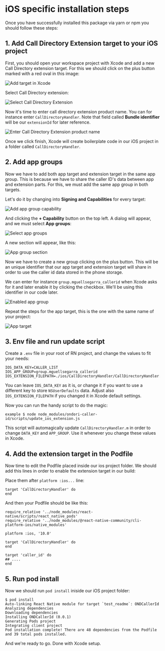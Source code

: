 # iOS specific installation steps

Once you have successfully installed this package via yarn or npm you should follow these steps:

## 1. Add Call Directory Extension target to your iOS project

First, you should open your workspace project with Xcode and add a new Call Directory extension target. For this we should click on the plus button marked with a red oval in this image:

![Add target in Xcode](images/ios_add_target.png "Add target in Xcode")

Select Call Directory extension:

![Select Call Directory Extension](images/select_call_directory.png "Select Call Directory Extension")

Now it's time to enter call directory extension product name. You can for instance enter `CallDirectoryHandler`. Note that field called **Bundle identifier** will be our `extensionId` for later reference.

![Enter Call Directory Extension product name](images/product_call_directory.png "Enter Call Directory Extension product name")

Once we click finish, Xcode will create boilerplate code in our iOS project in a folder called `CallDirectoryHandler`.

## 2. Add app groups

Now we have to add both app target and extension target in the same app group. This is because we have to share the caller ID's data between app and extension parts. For this, we must add the same app group in both targets.

Let's do it by changing into **Signing and Capabilities** for every target:

![Add app group capability](images/add_capability.png "Add app group capability")

And clicking the **+ Capability** button on the top left. A dialog will appear, and we must select **App groups**:

![Select app groups](images/select_app_groups.png "Select app groups")

A new section will appear, like this:

![App group section](images/app_group_section.png "App group section")

Now we have to create a new group clicking on the plus button. This will be an unique identifier that our app target and extension target will share in order to use the caller id data stored in the phone storage.

We can enter for instance `group.mguellsegarra_callerid` when Xcode asks for it and later enable it by clicking the checkbox. We'll be using this identifier in our code later.

![Enabled app group](images/enabled_app_group.png "Enabled app group")

Repeat the steps for the app target, this is the one with the same name of your project:

![App target](images/app_target.png "App target")

## 3. Env file and run update script

Create a `.env` file in your root of RN project, and change the values to fit your needs:

```
IOS_DATA_KEY=CALLER_LIST
IOS_APP_GROUP=group.mguellsegarra_callerid
IOS_EXTENSION_FILEPATH=./ios/CallDirectoryHandler/CallDirectoryHandler.m
```

You can leave `IOS_DATA_KEY` as it is, or change it if you want to use a different key to store `NSUserDefaults` data. Adjust also `IOS_EXTENSION_FILEPATH` if you changed it in Xcode default settings.

Now you can run the handy script to do the magic:

```
example $ node node_modules/ondori-caller-id/scripts/update_ios_extension.js
```

This script will automagically update `CallDirectoryHandler.m` in order to change `DATA_KEY` and `APP_GROUP`. Use it whenever you change these values in Xcode.

## 4. Add the extension target in the Podfile

Now time to edit the Podfile placed inside our ios project folder. We should add this lines in order to enable the extension target in our build:

Place them after `platform :ios...` line:

```
target 'CallDirectoryHandler' do
end
```

And then your Podfile should be like this:

```
require_relative '../node_modules/react-native/scripts/react_native_pods'
require_relative '../node_modules/@react-native-community/cli-platform-ios/native_modules'

platform :ios, '10.0'

target 'CallDirectoryHandler' do
end

target 'caller_id' do
## ....
end
```

## 5. Run pod install

Now we should run `pod install` iniside our iOS project folder:

```
$ pod install
Auto-linking React Native module for target `test_readme`: ONDCallerId
Analyzing dependencies
Downloading dependencies
Installing ONDCallerId (0.0.1)
Generating Pods project
Integrating client project
Pod installation complete! There are 48 dependencies from the Podfile and 39 total pods installed.
```

And we're ready to go. Done with Xcode setup.
